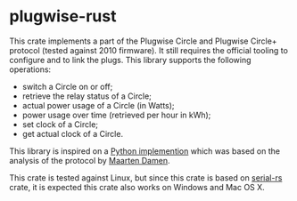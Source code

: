 # plugwise-rust

This crate implements a part of the Plugwise Circle and Plugwise Circle+ protocol (tested against
2010 firmware). It still requires the official tooling to configure and to link the plugs. This
library supports the following operations:
                                                                                                  
* switch a Circle on or off;
* retrieve the relay status of a Circle;
* actual power usage of a Circle (in Watts);
* power usage over time (retrieved per hour in kWh);
* set clock of a Circle;
* get actual clock of a Circle.
                                                                                                  
This library is inspired on a
[Python implemention](https://bitbucket.org/hadara/python-plugwise/wiki/Home) which was based
on the analysis of the protocol by
[Maarten Damen](http://www.maartendamen.com/category/plugwise-unleashed/).
                                                                                                  
This crate is tested against Linux, but since this crate is based on
[serial-rs](https://github.com/dcuddeback/serial-rs) crate, it is expected this crate also works
on Windows and Mac OS X.
